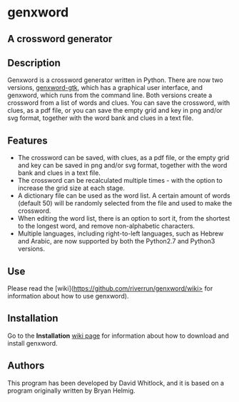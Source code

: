 # genxword

## A crossword generator

## Description

Genxword is a crossword generator written in Python. There are now two versions, [genxword-gtk](https://github.com/riverrun/genxword/wiki/genxword-gtk), which has a graphical user interface, and genxword, which runs from the command line. 
Both versions create a crossword from a list of words and clues. You can save the crossword, with clues, as a pdf file, 
or you can save the empty grid and key in png and/or svg format, together with the word bank and clues in a text file.

## Features
* The crossword can be saved, with clues, as a pdf file, or the empty grid and key 
can be saved in png and/or svg format, together with the word bank and clues in a text file.
* The crossword can be recalculated multiple times - with the option to increase the grid size at each stage.
* A dictionary file can be used as the word list. A certain amount of words (default 50) will be 
randomly selected from the file and used to make the crossword.
* When editing the word list, there is an option to sort it, from the shortest 
to the longest word, and remove non-alphabetic characters.
* Multiple languages, including right-to-left languages, such as Hebrew and Arabic, 
are now supported by both the Python2.7 and Python3 versions.


## Use

Please read the [wiki](https://github.com/riverrun/genxword/wiki> for information about how to use genxword).

## Installation

Go to the **Installation** [wiki page](https://github.com/riverrun/genxword/wiki/Install-genxword.html) for information 
about how to download and install genxword.

## Authors

This program has been developed by David Whitlock, and it is based on a program originally written by Bryan Helmig. 
